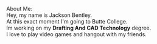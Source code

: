 About Me:
<br> Hey, my name is Jackson Bentley. 
<br> At this exact moment I'm going to Butte College.
<br> Im working on my <b>Drafting And CAD Technology</b> degree.
<br> I love to play video games and hangout with my friends.
<br> 
<br> 
<br> 
<br> 
<br> 
<br> 
<br> 
<br> 
<br> 
<br> 
<br> 
<br> 
<br> 

<!---
Jackson-Bentley/Jackson-Bentley is a ✨ special ✨ repository because its `README.md` (this file) appears on your GitHub profile.
You can click the Preview link to take a look at your changes.
--->
